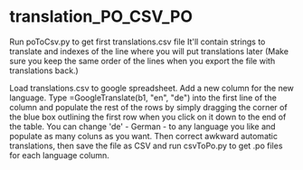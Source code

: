 # translation_PO_CSV_PO

Run poToCsv.py to get first translations.csv file
It'll contain strings to translate and indexes of the line where you will put translations later
(Make sure you keep the same order of the lines when you export the file with translations back.)

Load translations.csv to google spreadsheet. Add a new column for the new language.
Type =GoogleTranslate(b1, "en", "de")  into the first line of the column and populate the rest of the rows by simply dragging the corner of the blue box outlining the first row when you click on it down to the end of the table. You can change 'de' - German - to any language you like and populate as many coluns as you want. Then correct awkward automatic translations, then save the file as CSV and run csvToPo.py to get .po files for each language column.
